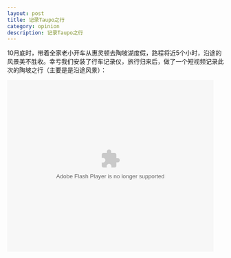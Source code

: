 ```yaml
---
layout: post
title: 记录Taupo之行
category: opinion
description: 记录Taupo之行
---
```


10月底时，带着全家老小开车从惠灵顿去陶坡湖度假，路程将近5个小时，沿途的风景美不胜收。幸亏我们安装了行车记录仪，旅行归来后，做了一个短视频记录此次的陶坡之行（主要是是沿途风景）：

<embed src="http://player.youku.com/player.php/sid/XMTgwNjgzMDAxNg==/v.swf" allowFullScreen="true" quality="high" width="480" height="400" align="middle" allowScriptAccess="always" type="application/x-shockwave-flash">